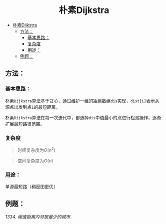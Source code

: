 <!--
 * @Description: 
 * @Author: shadow221213
 * @Date: 2023-11-01 13:56:45
 * @LastEditTime: 2023-11-14 20:06:59
-->
# <div align="center">朴素Dijkstra</div>

<!-- TOC -->

- [朴素Dijkstra](#朴素dijkstra)
  - [方法：](#方法)
    - [基本思路：](#基本思路)
    - [复杂度](#复杂度)
    - [用途：](#用途)
  - [例题：](#例题)

<!-- /TOC -->

## 方法：

### 基本思路：
朴素`Dijkstra`算法基于贪心，通过维护一维的距离数组`dis`实现，`dist[i]`表示从源点出发到点`i`的最短距离。

朴素`Dijkstra`算法在每一次迭代中，都选择`dis`中值最小的点进行松弛操作，逐渐扩展最短路径范围。

### 复杂度
> 时间复杂度为$O(n^2)$

> 空间复杂度为$O(n)$

### 用途：
单源最短路（稠密图更优）

## 例题：
*1334. 阈值距离内邻居最少的城市*
